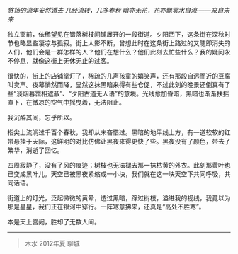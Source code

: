 _悠扬的流年安然遁去
几经流转，几多春秋
暗亦无花，花亦飘零水自流
——来自未来_
	
独立窗前，依稀望见在错落树枝间铺展开的一段街道。夕阳西下，这条街在深秋时节也略显些凄凉与孤寂。街上人影不断，曾想此时在这条街上路过的又随即消失的人们，他们会是一群怎样的人？他们在想什么？他们此刻去忙些什么？我的疑问永不停息，就像这街上无休无止的过客。
	
很快的，街上的店铺掌灯了，稀疏的几声孩童的嬉笑声，还有那段自远而近的豆腐叫卖声。夜幕悄然而降，显然这抹黑暗来得有些仓促，不过此刻的晚景还倒真有了些“淡烟暮霭相遮蔽”、“夕阳古道无人语”的意境。光线愈加昏暗，黑暗也渐渐扶摇直下，在微凉的空气中摇曳着，无法阻止。
	
我沉醉其间，忘乎所以。
	
指尖上流淌过千百个春秋，我却从未吝惜过。黑暗的地平线上方，有一道软软的红带悬挂于天际，这鲜明的对比仿佛让黑夜来得更快了些。黑夜没有了颜色，带去了繁华，消逝了回忆。
	
四周寂静了，没有了风的痕迹；树枝也无法褪去那一抹枯黄的外衣。此刻那黄叶也已变成黑叶儿。天空已被黑夜紧缩成一小块，我们就在这一块天空下共同呼吸，共同话语。
	
街道上的灯光，泛起微微的黄晕，透过黑暗，蹿过树枝，溢进我的视线，我竟以为那是星星，我们正在银河中穿行。一阵寒意拂来，还真是“高处不胜寒”。
	
本是天上宫阙，胜却了无数人间。

---

> 木水
2012年夏
聊城
